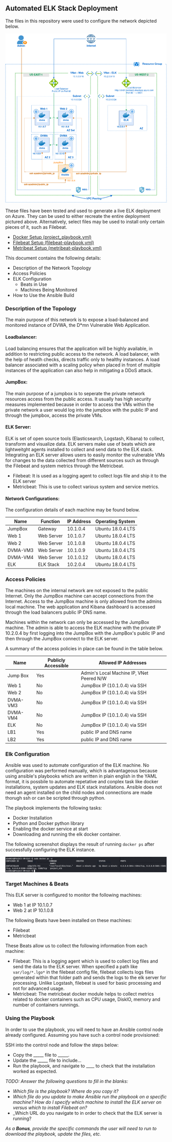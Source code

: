 ## Automated ELK Stack Deployment

The files in this repository were used to configure the network depicted below.

![Network Diagram](resources/elk-diagram.png)

These files have been tested and used to generate a live ELK deployment on Azure. They can be used to either recreate the entire deployment pictured above. Alternatively, select files may be used to install only certain pieces of it, such as Filebeat.

  - [Docker Setup (project_playbook.yml)](https://github.com/frankGracias/elk/blob/master/playbooks/project_playbook.yml)
  - [Filebeat Setup (filebeat-playbook.yml)](https://github.com/frankGracias/elk/blob/master/playbooks/filebeat-playbook.yml)
  - [Metribeat Setup (metribeat-playbook.yml)](https://github.com/frankGracias/elk/blob/master/playbooks/metricbeat-playbook.yml)

This document contains the following details:
- Description of the Network Topology
- Access Policies
- ELK Configuration
  - Beats in Use
  - Machines Being Monitored
- How to Use the Ansible Build


### Description of the Topology

The main purpose of this network is to expose a load-balanced and monitored instance of DVWA, the D*mn Vulnerable Web Application.

#### Loadbalancer: 
Load balancing ensures that the application will be highly available, in addition to restricting public access to the network. A load balancer, with the help of heatlh checks, directs traffic only to healthy instances. A load balancer associated with a scaling policy when placed in front of multiple instances  of the application can also help in mitigating a DDoS attack.  
#### JumpBox:
The main purpose of a jumpbox is to seperate the private network resources access from the public access. It usually has high security measures implemented because in order to access the VMs within the private network a user would log into the jumpbox with the public IP and through the jumpbox, access the private VMs. 

#### ELK Server:
ELK is set of open source tools (Elasticsearch, Logstash, Kibana) to collect, transform and visualize data. ELK servers make use of beats which are lightweitght agents installed to collect and send data to the ELK stack. Integrating an ELK server allows users to easily monitor the vulnerable VMs for changes to the data collected from different sources such as through the Filebeat and system metrics through the Metricbeat.
- Filebeat: It is used as a logging agent to collect logs file and ship it to the ELK server
- Metricbeat: This is use to collect various system and service metrics. 

#### Network Configurations:
The configuration details of each machine may be found below.


| Name     | Function | IP Address | Operating System |
|----------|----------|------------|------------------|
| JumpBox | Gateway  | 10.1.0.4   | Ubuntu 18.0.4 LTS|
| Web 1     | Web Server| 10.1.0.7 |Ubuntu 18.0.4 LTS |
| Web 2     | Web Server| 10.1.0.8 |Ubuntu 18.0.4 LTS |
| DVMA-VM3    | Web Server | 10.1.0.9| Ubuntu 18.0.4 LTS |
| DVMA-VM4    | Web Server| 10.1.0.12 |Ubuntu 18.0.4 LTS|
| ELK    | ELK Stack | 10.2.0.4 |Ubuntu 18.0.4 LTS |



### Access Policies

The machines on the internal network are not exposed to the public Internet. Only the JumpBox machine can accept connections from the Internet. Access to the JumpBox machine is only allowed from the admins local machine. The web application and Kibana dashboard is accessed through the load balancers public IP DNS name. 

Machines within the network can only be accessed by the JumpBox machine. The admin is able to access the ELK machine with the private IP 10.2.0.4 by first logging into the JumpBox with the JumpBox's public IP and then through the JumpBox connect to the ELK server. 

A summary of the access policies in place can be found in the table below.

| Name     | Publicly Accessible | Allowed IP Addresses |
|----------|---------------------|----------------------|
| Jump Box | Yes              | Admin's Local Machine IP, VNet Peered N/W|
| Web 1    | No               |JumpBox IP (10.1.0.4) via SSH |
| Web 2    | No          |JumpBox IP (10.1.0.4) via SSH |
| DVMA-VM3 | No          |JumpBox IP (10.1.0.4) via SSH |
| DVMA-VM4 | No          |JumpBox IP (10.1.0.4) via SSH |
| ELK    | No         |JumpBox IP (10.1.0.4) via SSH |
| LB1     | Yes     | public IP and DNS name |
| LB2     | Yes     | public IP and DNS name |

### Elk Configuration

Ansible was used to automate configuration of the ELK machine. No configuration was performed manually, which is advantageous because using ansible's playbooks which are written in plain english in the YAML format, it is possbile to automate repetative and conplex task like docker installations, system updates and ELK stack installations. Ansible does not need an agent installed on the child nodes and connections are made thorugh ssh or can be scripted through python. 

The playbook implements the following tasks:
  * Docker Installation
  * Python and Docker python library 
  * Enabling the docker service at start 
  * Downloading and running the elk docker container. 
 

The following screenshot displays the result of running `docker ps` after successfully configuring the ELK instance.

![docker ps -a](resources/docker-ps.png)


### Target Machines & Beats
This ELK server is configured to monitor the following machines:
- Web 1 at IP 10.1.0.7
- Web 2 at IP 10.1.0.8

The following Beats have been installed on these machines:
  * Filebeat
  * Metricbeat

These Beats allow us to collect the following information from each machine:
  * Filebeat: This is a logging agent which is used to collect log files and send the data to the ELK server. When specified a path like ` var/log/*.lgo* ` in the filebeat config file, filebeat collects logs files generated within that folder path and sends the logs to the elk server for processing. Unlike Logstash, filebeat is used for basic processing and not for advanced usage. 
  * Metricbeat: The metricbeat docker module helps to collect metrics related to docker containers such as CPU usage, DiskIO, memory and number of containers runnings.  


### Using the Playbook
In order to use the playbook, you will need to have an Ansible control node already configured. Assuming you have such a control node provisioned: 

SSH into the control node and follow the steps below:
- Copy the _____ file to _____.
- Update the _____ file to include...
- Run the playbook, and navigate to ____ to check that the installation worked as expected.

_TODO: Answer the following questions to fill in the blanks:_
- _Which file is the playbook? Where do you copy it?_
- _Which file do you update to make Ansible run the playbook on a specific machine? How do I specify which machine to install the ELK server on versus which to install Filebeat on?_
- _Which URL do you navigate to in order to check that the ELK server is running?

_As a **Bonus**, provide the specific commands the user will need to run to download the playbook, update the files, etc._